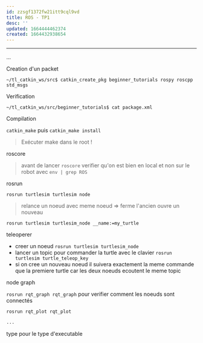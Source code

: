 ```yaml
---
id: zzsgf1372fw21itt9cql9vd
title: ROS - TP1
desc: ''
updated: 1664444462374
created: 1664432938654
---
```





---

...





Creation d'un packet

`~/tl_catkin_ws/src$ catkin_create_pkg beginner_tutorials rospy roscpp std_msgs`

Verification

`~/tl_catkin_ws/src/beginner_tutorials$ cat package.xml`

Compilation

`catkin_make`
puis
`catkin_make install`

> Exécuter make dans le root !

roscore

> avant de lancer `roscore` verifier qu'on est bien en local et non sur le robot avec `env | grep ROS`

rosrun

`rosrun turtlesim turtlesim node`

> relance un noeud avec meme noeud => ferme l'ancien ouvre un nouveau

`rosrun turtlesim turtlesim_node __name:=my_turtle`

teleoperer

- creer un noeud
`rosrun turtlesim turtlesim_node`
- lancer un topic pour commander la turtle avec le clavier
`rosrun turtlesim turtle_teleop_key`
- si on cree un nouveau noeud il suivera exactement la meme commande que la premiere turtle car les deux noeuds ecoutent le meme topic

node graph

`rosrun rqt_graph rqt_graph`
pour verifier comment les noeuds sont connectés

`rosrun rqt_plot rqt_plot`

```xml
...
```

type pour le type d'executable